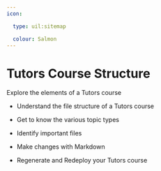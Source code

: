 ```yaml
---
icon:

  type: uil:sitemap

  colour: Salmon
---
```


# Tutors Course Structure

Explore the elements of a Tutors course

- Understand the file structure of a Tutors course


- Get to know the various topic types


- Identify important files


- Make changes with Markdown


- Regenerate and Redeploy your Tutors course